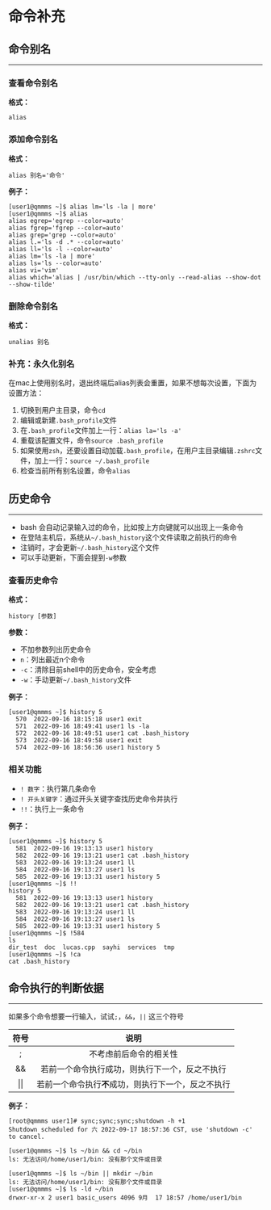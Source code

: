 # 命令补充

## 命令别名

------

### 查看命令别名

**格式：**

```shell
alias
```

### 添加命令别名

**格式：**

```shell
alias 别名='命令'
```

**例子：**

```
[user1@qmmms ~]$ alias lm='ls -la | more'
[user1@qmmms ~]$ alias
alias egrep='egrep --color=auto'
alias fgrep='fgrep --color=auto'
alias grep='grep --color=auto'
alias l.='ls -d .* --color=auto'
alias ll='ls -l --color=auto'
alias lm='ls -la | more'
alias ls='ls --color=auto'
alias vi='vim'
alias which='alias | /usr/bin/which --tty-only --read-alias --show-dot --show-tilde'
```

### 删除命令别名

**格式：**

```shell
unalias 别名
```

### 补充：永久化别名

在mac上使用别名时，退出终端后alias列表会重置，如果不想每次设置，下面为设置方法：

1.   切换到用户主目录，命令`cd`
2.   编辑或新建`.bash_profile`文件
3.   在`.bash_profile`文件加上一行：`alias la='ls -a'`
4.   重载该配置文件，命令`source .bash_profile`
5.   如果使用`zsh`，还要设置自动加载`.bash_profile`，在用户主目录编辑`.zshrc`文件，加上一行：`source ~/.bash_profile`
6.   检查当前所有别名设置，命令`alias`

## 历史命令

------

-   bash 会自动记录输入过的命令，比如按上方向键就可以出现上一条命令
-   在登陆主机后，系统从`~/.bash_history`这个文件读取之前执行的命令
-   注销时，才会更新`~/.bash_history`这个文件
-   可以手动更新，下面会提到`-w`参数

### 查看历史命令

**格式：**

```shell
history [参数]
```

**参数：**

-   不加参数列出历史命令
-   `n`：列出最近n个命令
-   `-c`：清除目前shell中的历史命令，安全考虑
-   `-w`：手动更新`~/.bash_history`文件

**例子：**

```
[user1@qmmms ~]$ history 5
  570  2022-09-16 18:15:18 user1 exit
  571  2022-09-16 18:49:41 user1 ls -la
  572  2022-09-16 18:49:51 user1 cat .bash_history 
  573  2022-09-16 18:49:58 user1 exit
  574  2022-09-16 18:56:36 user1 history 5
```

### 相关功能

-   `! 数字`：执行第几条命令
-   `! 开头关键字`：通过开头关键字查找历史命令并执行
-   `!!`：执行上一条命令

**例子：**

```
[user1@qmmms ~]$ history 5
  581  2022-09-16 19:13:13 user1 history 
  582  2022-09-16 19:13:21 user1 cat .bash_history 
  583  2022-09-16 19:13:24 user1 ll
  584  2022-09-16 19:13:27 user1 ls
  585  2022-09-16 19:13:31 user1 history 5
[user1@qmmms ~]$ !!
history 5
  581  2022-09-16 19:13:13 user1 history 
  582  2022-09-16 19:13:21 user1 cat .bash_history 
  583  2022-09-16 19:13:24 user1 ll
  584  2022-09-16 19:13:27 user1 ls
  585  2022-09-16 19:13:31 user1 history 5
[user1@qmmms ~]$ !584
ls
dir_test  doc  lucas.cpp  sayhi  services  tmp
[user1@qmmms ~]$ !ca
cat .bash_history 
```

## 命令执行的判断依据

------

如果多个命令想要一行输入，试试`;`，`&&`，`||` 这三个符号

| 符号 |                         说明                         |
| :--: | :--------------------------------------------------: |
|  ;   |                不考虑前后命令的相关性                |
|  &&  |    若前一个命令执行成功，则执行下一个，反之不执行    |
| \|\| | 若前一个命令执行**不**成功，则执行下一个，反之不执行 |

**例子：**

```
[root@qmmms user1]# sync;sync;sync;shutdown -h +1
Shutdown scheduled for 六 2022-09-17 18:57:36 CST, use 'shutdown -c' to cancel.
```

```
[user1@qmmms ~]$ ls ~/bin && cd ~/bin
ls: 无法访问/home/user1/bin: 没有那个文件或目录
```

```
[user1@qmmms ~]$ ls ~/bin || mkdir ~/bin
ls: 无法访问/home/user1/bin: 没有那个文件或目录
[user1@qmmms ~]$ ls -ld ~/bin
drwxr-xr-x 2 user1 basic_users 4096 9月  17 18:57 /home/user1/bin
```

